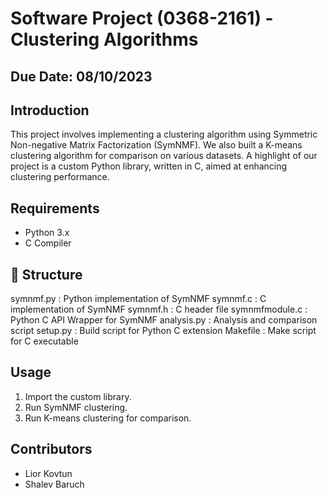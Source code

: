 # Software Project (0368-2161) - Clustering Algorithms
## Due Date: 08/10/2023

## Introduction
This project involves implementing a clustering algorithm using Symmetric Non-negative Matrix Factorization (SymNMF). We also built a K-means clustering algorithm for comparison on various datasets. A highlight of our project is a custom Python library, written in C, aimed at enhancing clustering performance.

## Requirements
- Python 3.x
- C Compiler

## 📂 Structure
symnmf.py : Python implementation of SymNMF
symnmf.c : C implementation of SymNMF
symnmf.h : C header file
symnmfmodule.c : Python C API Wrapper for SymNMF
analysis.py : Analysis and comparison script
setup.py : Build script for Python C extension
Makefile : Make script for C executable

## Usage
1. Import the custom library.
2. Run SymNMF clustering.
3. Run K-means clustering for comparison.

## Contributors
- Lior Kovtun
- Shalev Baruch

